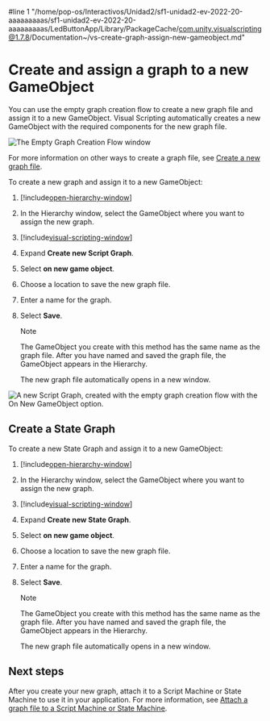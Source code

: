 #line 1 "/home/pop-os/Interactivos/Unidad2/sf1-unidad2-ev-2022-20-aaaaaaaaas/sf1-unidad2-ev-2022-20-aaaaaaaaas/LedButtonApp/Library/PackageCache/com.unity.visualscripting@1.7.8/Documentation~/vs-create-graph-assign-new-gameobject.md"
# Create and assign a graph to a new GameObject

You can use the empty graph creation flow to create a new graph file and assign it to a new GameObject. Visual Scripting automatically creates a new GameObject with the required components for the new graph file. 

![The Empty Graph Creation Flow window](images\vs-empty-graph-create-flow.png)

For more information on other ways to create a graph file, see [Create a new graph file](vs-create-graph.md).

To create a new graph and assign it to a new GameObject:

1. [!include[open-hierarchy-window](./snippets/vs-open-hierarchy-window.md)]

1. In the Hierarchy window, select the GameObject where you want to assign the new graph. 

2. [!include[visual-scripting-window](./snippets/vs-visual-scripting-window.md)]

3. Expand **Create new Script Graph**.

1. Select **on new game object**. 

4. Choose a location to save the new graph file. 

1. Enter a name for the graph. 

1. Select **Save**.  

    > [!NOTE]
    > The GameObject you create with this method has the same name as the graph file. After you have named and saved the graph file, the GameObject appears in the Hierarchy. 

    The new graph file automatically opens in a new window. 

![A new Script Graph, created with the empty graph creation flow with the On New GameObject option.](images\vs-new-graph-new-gameobject.png)

## Create a State Graph

To create a new State Graph and assign it to a new GameObject:

1. [!include[open-hierarchy-window](./snippets/vs-open-hierarchy-window.md)]

1. In the Hierarchy window, select the GameObject where you want to assign the new graph. 

2. [!include[visual-scripting-window](./snippets/vs-visual-scripting-window.md)]

3. Expand **Create new State Graph**.

1. Select **on new game object**. 

4. Choose a location to save the new graph file. 

1. Enter a name for the graph. 

1. Select **Save**.

    > [!NOTE]
    > The GameObject you create with this method has the same name as the graph file. After you have named and saved the graph file, the GameObject appears in the Hierarchy. 

    The new graph file automatically opens in a new window. 

## Next steps 

After you create your new graph, attach it to a Script Machine or State Machine to use it in your application. For more information, see [Attach a graph file to a Script Machine or State Machine](vs-attach-graph-machine.md).
